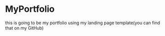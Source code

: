 # MyPortfolio
this is going to be my portfolio using my landing page template(you can find that on my GitHub) 
